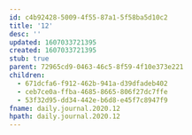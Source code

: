 ```yaml
---
id: c4b92428-5009-4f55-87a1-5f58ba5d10c2
title: '12'
desc: ''
updated: 1607033721395
created: 1607033721395
stub: true
parent: 72965cd9-0463-46c5-8f59-4f10e373e221
children:
  - 671dcfa6-f912-462b-941a-d39dfadeb402
  - ceb7ce0a-ffba-4685-8665-806f27dc7ffe
  - 53f32d95-dd34-442e-b6d8-e45f7c8947f9
fname: daily.journal.2020.12
hpath: daily.journal.2020.12
---
```



